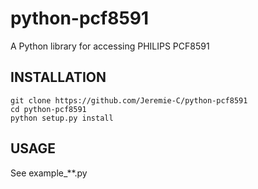 # python-pcf8591
A Python library for accessing PHILIPS PCF8591

## INSTALLATION
```
git clone https://github.com/Jeremie-C/python-pcf8591
cd python-pcf8591
python setup.py install
```

## USAGE
See example_**.py
